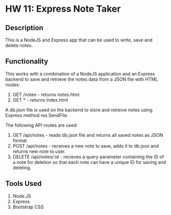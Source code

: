 # HW 11: Express Note Taker

## Description


This is a NodeJS and Express app that can be used to write, save and delete notes.


## Functionality

This works with a combination of a NodeJS application and an Express backend to save and retrieve the notes data from a JSON file with HTML routes:

1. GET /notes - returns notes.html
2. GET * - returns index.html

A db.json file is used on the backend to store and retreive notes using Express method res.SendFile.

The following API routes are used:

1. GET /api/notes - reads db.json file and returns all saved notes as JSON format
2. POST /api/notes - receives a new note to save, adds it to db.json and returns new note to user.
3. DELETE /api/notes/:id - recieves a query parameter containing the ID of a note for deletion so that each note can have a unique ID for saving and deleting.


## Tools Used

1. Node.JS
2. Express
3. Bootstrap CSS